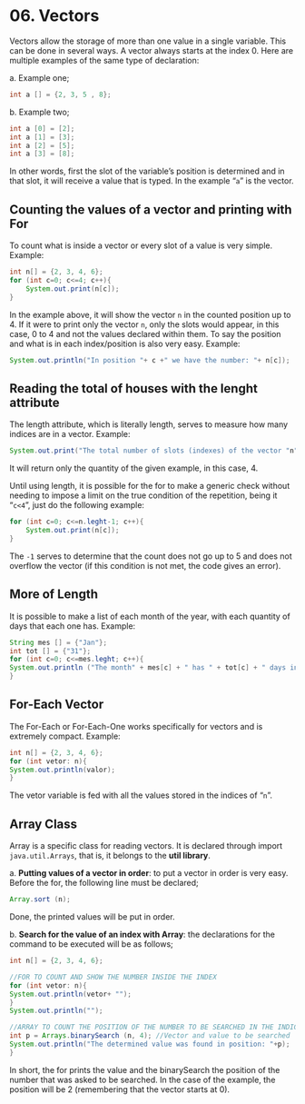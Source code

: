 # 06. Vectors
Vectors allow the storage of more than one value in a single variable. This can be done in several ways. A vector always starts at the index 0. Here are multiple examples of the same type of declaration:

a. Example one;

```java
int a [] = {2, 3, 5 , 8};
````

b. Example two;

```java
int a [0] = [2];
int a [1] = [3];
int a [2] = [5];
int a [3] = [8];
```

In other words, first the slot of the variable’s position is determined and in that slot, it will receive a value that is typed. In the example “``a``” is the vector.
## Counting the values of a vector and printing with For

To count what is inside a vector or every slot of a value is very simple. Example:

```java
int n[] = {2, 3, 4, 6};
for (int c=0; c<=4; c++){
    System.out.print(n[c]);
}
```

In the example above, it will show the vector ``n`` in the counted position up to 4. If it were to print only the vector ``n``, only the slots would appear, in this case, 0 to 4 and not the values declared within them. To say the position and what is in each index/position is also very easy. Example:

```java
System.out.println("In position "+ c +" we have the number: "+ n[c]);
```

## Reading the total of houses with the lenght attribute

The length attribute, which is literally length, serves to measure how many indices are in a vector. Example:

```java
System.out.print("The total number of slots (indexes) of the vector "n" is: "+n.lenght);
```

It will return only the quantity of the given example, in this case, 4.

Until using length, it is possible for the for to make a generic check without needing to impose a limit on the true condition of the repetition, being it “``c<4``”, just do the following example:

```java
for (int c=0; c<=n.leght-1; c++){
    System.out.print(n[c]);
}
```

The ``-1`` serves to determine that the count does not go up to 5 and does not overflow the vector (if this condition is not met, the code gives an error).

## More of Length

It is possible to make a list of each month of the year, with each quantity of days that each one has. Example:

```java
String mes [] = {"Jan"};
int tot [] = {"31"};
for (int c=0; c<=mes.leght; c++){
System.out.println ("The month" + mes[c] + " has " + tot[c] + " days in total.");
}
```

## For-Each Vector

The For-Each or For-Each-One works specifically for vectors and is extremely compact. Example:

```java
int n[] = {2, 3, 4, 6};
for (int vetor: n){
System.out.println(valor);
}
```

The vetor variable is fed with all the values stored in the indices of “``n``”.

## Array Class

Array is a specific class for reading vectors. It is declared through import ``java.util.Arrays``, that is, it belongs to the **util library**.

a. **Putting values of a vector in order**: to put a vector in order is very easy. Before the for, the following line must be declared;

```java
Array.sort (n);
```

Done, the printed values will be put in order.

b. **Search for the value of an index with Array**: the declarations for the command to be executed will be as follows;

```java
int n[] = {2, 3, 4, 6};

//FOR TO COUNT AND SHOW THE NUMBER INSIDE THE INDEX
for (int vetor: n){
System.out.println(vetor+ "");
}
System.out.println("");

//ARRAY TO COUNT THE POSITION OF THE NUMBER TO BE SEARCHED IN THE INDICES
int p = Arrays.binarySearch (n, 4); //Vector and value to be searched
System.out.println("The determined value was found in position: "+p);
}
```

In short, the for prints the value and the binarySearch the position of the number that was asked to be searched. In the case of the example, the position will be 2 (remembering that the vector starts at 0).